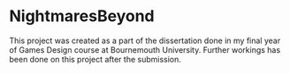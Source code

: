 # NightmaresBeyond
This project was created as a part of the dissertation done in my final year of Games Design course at Bournemouth University.
Further workings has been done on this project after the submission.
